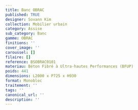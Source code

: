 ```yaml
---
title: Banc OBRAC 
published: TRUE
designer: Sovann Kim
collection: Mobilier urbain
category: Assise
sub_category: Banc
gamme: OBRAC 
finitions: ''
cover_image: ''
caroussel: []
filaire: []
reference: BSOBRAC0101
materiau: Béton Fibré à Ultra-hautes Performances (BFUP)
poids: 441
dimensions: L2000 x P725 x H930
format: Monobloc
traitement: ''
tags: ''
canonical_url: ''
description: ''
---
```

